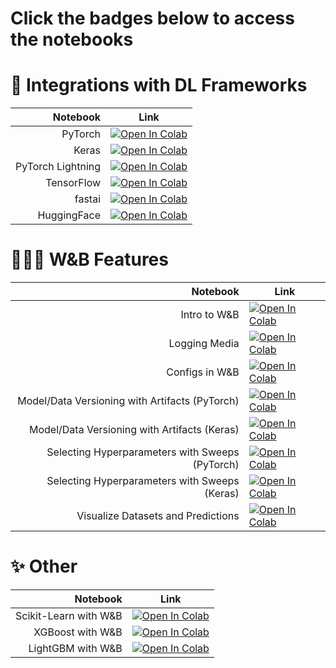 # Click the badges below to access the notebooks

# 🤝 Integrations with DL Frameworks

| Notebook    | Link                                                                                                                                                                              |
|------------:|-----------------------------------------------------------------------------------------------------------------------------------------------------------------------------------|
| PyTorch  | [![Open In Colab](https://colab.research.google.com/assets/colab-badge.svg)](http://wandb.me/pytorch-colab) |
| Keras  | [![Open In Colab](https://colab.research.google.com/assets/colab-badge.svg)](http://wandb.me/keras-colab) |
| PyTorch Lightning | [![Open In Colab](https://colab.research.google.com/assets/colab-badge.svg)](http://wandb.me/lit-colab) |
| TensorFlow  | [![Open In Colab](https://colab.research.google.com/assets/colab-badge.svg)](http://wandb.me/tf-colab) |
| fastai | [![Open In Colab](https://colab.research.google.com/assets/colab-badge.svg)]() |
| HuggingFace | [![Open In Colab](https://colab.research.google.com/assets/colab-badge.svg)](http://wandb.me/huggingface-colab) |

# 🏋🏽‍♂️ W&B Features

| Notebook    | Link                                                                                                                                                                              |
|------------:|-----------------------------------------------------------------------------------------------------------------------------------------------------------------------------------|
| Intro to W&B | [![Open In Colab](https://colab.research.google.com/assets/colab-badge.svg)](http://wandb.me/intro-colab) |
| Logging Media | [![Open In Colab](https://colab.research.google.com/assets/colab-badge.svg)](http://wandb.me/media-colab) |
| Configs in W&B  | [![Open In Colab](https://colab.research.google.com/assets/colab-badge.svg)](http://wandb.me/config-colab) |
| Model/Data Versioning with Artifacts (PyTorch) | [![Open In Colab](https://colab.research.google.com/assets/colab-badge.svg)](http://wandb.me/artifacts-colab) |
| Model/Data Versioning with Artifacts (Keras) | [![Open In Colab](https://colab.research.google.com/assets/colab-badge.svg)](http://wandb.me/artifacts-fast-colab) |
| Selecting Hyperparameters with Sweeps (PyTorch)  | [![Open In Colab](https://colab.research.google.com/assets/colab-badge.svg)](http://wandb.me/sweeps-colab) |
| Selecting Hyperparameters with Sweeps (Keras)  | [![Open In Colab](https://colab.research.google.com/assets/colab-badge.svg)](http://wandb.me/tf-sweeps-colab) |
| Visualize Datasets and Predictions  | [![Open In Colab](https://colab.research.google.com/assets/colab-badge.svg)](http://wandb.me/dsviz-nature-colab) |

# ✨ Other

| Notebook    | Link                                                                                                                                                                              |
|------------:|-----------------------------------------------------------------------------------------------------------------------------------------------------------------------------------|
| Scikit-Learn with W&B  | [![Open In Colab](https://colab.research.google.com/assets/colab-badge.svg)](http://wandb.me/scikit-colab) |
| XGBoost with W&B | [![Open In Colab](https://colab.research.google.com/assets/colab-badge.svg)](http://wandb.me/xgb-colab) |
| LightGBM with W&B | [![Open In Colab](https://colab.research.google.com/assets/colab-badge.svg)](http://wandb.me/lightgbm-colab) |
